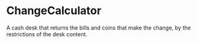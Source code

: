 # ChangeCalculator
A cash desk that returns the bills and coins that make the change, by the restrictions of the desk content.
